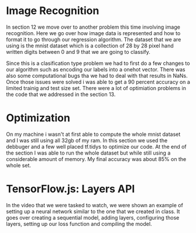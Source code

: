 # Image Recognition

In section 12 we move over to another problem this time involving image recognition. Here we go over how image data is represented and how to format it to go through our regression algorithm. The dataset that we are using is the mnist dataset which is a collection of 28 by 28 pixel hand written digits between 0 and 9 that we are going to classify.

Since this is a clasification type problem we had to first do a few changes to our algorithm such as encoding our labels into a onehot vector. There was also some computational bugs tha we had to deal with that results in NaNs. Once those issues were solved i was able to get a 90 percent accuracy on a limited trainig and test size set. There were a lot of optimiation problems in the code that we addressed in the section 13.

# Optimization

On my machine i wasn't at first able to compute the whole mnist dataset and I was still using all 32gb of my ram.
In this section we used the debbuger and a few well placed tf.tidys to optimize our code. At the end of the section I was able to run the whole dataset but while still using a considerable amount of memory. My final accuracy was about 85% on the whole set.

# TensorFlow.js: Layers API

In the video that we were tasked to watch, we were shown an example of setting up a neural network similar to the one that we created in class. It goes over creating a sequential model, adding layers, configuring those layers, setting up our loss function and compiling the model.
